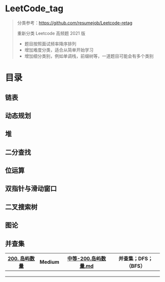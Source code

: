 # LeetCode_tag

> 分类参考：https://github.com/resumejob/Leetcode-retag
>
> 重新分类 Leetcode 高频题 2021 版
>
> - 题目按照面试频率降序排列
> - 增加难度分类，适合从简单开始学习
> - 增加细分类别，例如单调栈，前缀树等，一道题目可能会有多个类别

# 目录



## 链表



## 动态规划



## 堆



## 二分查找



## 位运算



## 双指针与滑动窗口



## 二叉搜索树



## 图论



## 并查集

| [200. 岛屿数量](https://leetcode-cn.com/problems/number-of-islands/) | Medium | [中等-200.岛屿数量.md](并查集/中等-200.岛屿数量.md) | 并查集；DFS；（BFS） |
| ------------------------------------------------------------ | ------ | --------------------------------------------------- | -------------------- |
|                                                              |        |                                                     |                      |
|                                                              |        |                                                     |                      |
|                                                              |        |                                                     |                      |

